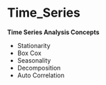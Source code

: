 # Time_Series
**Time Series Analysis Concepts**    
- Stationarity
- Box Cox  
- Seasonality  
- Decomposition
- Auto Correlation
